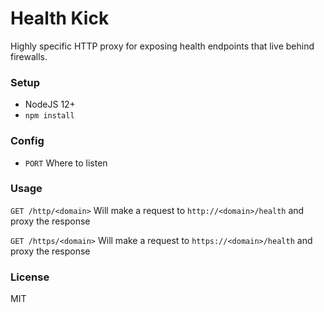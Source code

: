 # Health Kick

Highly specific HTTP proxy for exposing health endpoints that live behind firewalls.

### Setup

 * NodeJS 12+
 * `npm install`

### Config

* `PORT` Where to listen

### Usage

`GET /http/<domain>`
Will make a request to `http://<domain>/health` and proxy the response

`GET /https/<domain>`
Will make a request to `https://<domain>/health` and proxy the response

### License

MIT
